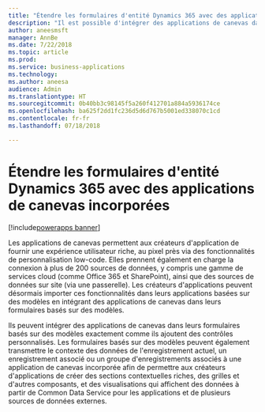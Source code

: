 ```yaml
---
title: "Étendre les formulaires d'entité Dynamics 365 avec des applications de canevas incorporées"
description: "Il est possible d'intégrer des applications de canevas dans Sales, Service, Marketing ou dans un formulaires d'entité personnalisée, et de tirer profit de la personnalisation riche, low-code et de plus de 200 sources de données"
author: aneesmsft
manager: AnnBe
ms.date: 7/22/2018
ms.topic: article
ms.prod: 
ms.service: business-applications
ms.technology: 
ms.author: aneesa
audience: Admin
ms.translationtype: HT
ms.sourcegitcommit: 0b40bb3c98145f5a260f412701a884a5936174ce
ms.openlocfilehash: ba625f2dd1fc236d5d6d767b5001ed338070c1cd
ms.contentlocale: fr-fr
ms.lasthandoff: 07/18/2018

---
```

# <a name="extend-dynamics-365-entity-forms-with-embedded-canvas-apps"></a>Étendre les formulaires d'entité Dynamics 365 avec des applications de canevas incorporées

[!include[powerapps banner](../includes/powerapps.md)]




Les applications de canevas permettent aux créateurs d'application de fournir une expérience utilisateur riche, au pixel près via des fonctionnalités de personnalisation low-code. Elles prennent également en charge la connexion à plus de 200 sources de données, y compris une gamme de services cloud (comme Office 365 et SharePoint), ainsi que des sources de données sur site (via une passerelle). Les créateurs d'applications peuvent désormais importer ces fonctionnalités dans leurs applications basées sur des modèles en intégrant des applications de canevas dans leurs formulaires basés sur des modèles. 
 
Ils peuvent intégrer des applications de canevas dans leurs formulaires basés sur des modèles exactement comme ils ajoutent des contrôles personnalisés. Les formulaires basés sur des modèles peuvent également transmettre le contexte des données de l'enregistrement actuel, un enregistrement associé ou un groupe d'enregistrements associés à une application de canevas incorporée afin de permettre aux créateurs d'applications de créer des sections contextuelles riches, des grilles et d'autres composants, et des visualisations qui affichent des données à partir de Common Data Service pour les applications et de plusieurs sources de données externes.

